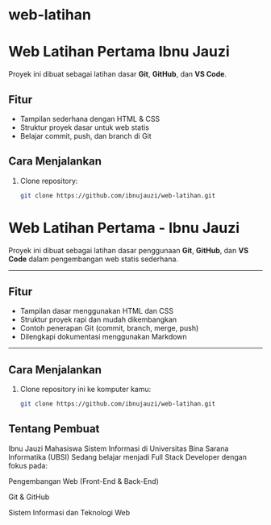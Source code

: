 # web-latihan
#  Web Latihan Pertama Ibnu Jauzi

Proyek ini dibuat sebagai latihan dasar **Git**, **GitHub**, dan **VS Code**.

##  Fitur
- Tampilan sederhana dengan HTML & CSS
- Struktur proyek dasar untuk web statis
- Belajar commit, push, dan branch di Git

##  Cara Menjalankan
1. Clone repository:
   ```bash
   git clone https://github.com/ibnujauzi/web-latihan.git
#  Web Latihan Pertama - Ibnu Jauzi

Proyek ini dibuat sebagai latihan dasar penggunaan **Git**, **GitHub**, dan **VS Code** dalam pengembangan web statis sederhana.

---

##  Fitur
- Tampilan dasar menggunakan HTML dan CSS
- Struktur proyek rapi dan mudah dikembangkan
- Contoh penerapan Git (commit, branch, merge, push)
- Dilengkapi dokumentasi menggunakan Markdown

---

##  Cara Menjalankan
1. Clone repository ini ke komputer kamu:
   ```bash
   git clone https://github.com/ibnujauzi/web-latihan.git
## Tentang Pembuat

Ibnu Jauzi
Mahasiswa Sistem Informasi di Universitas Bina Sarana Informatika (UBSI)
Sedang belajar menjadi Full Stack Developer dengan fokus pada:

Pengembangan Web (Front-End & Back-End)

Git & GitHub

Sistem Informasi dan Teknologi Web
